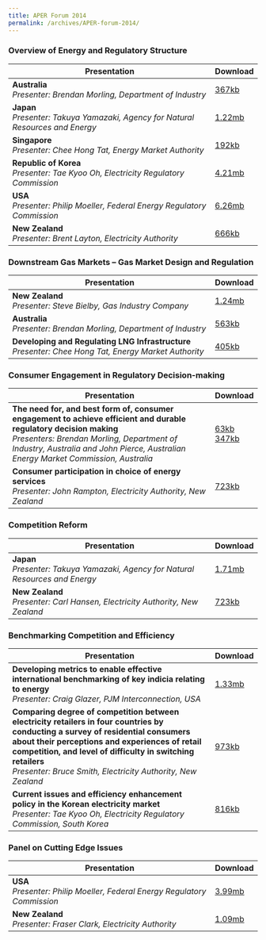 ```yaml
---
title: APER Forum 2014
permalink: /archives/APER-forum-2014/
---
```

<style>
  table th:first-of-type {width: 85%}
  table th:nth-of-type(2) {width: 15%}
</style>
### **Overview of Energy and Regulatory Structure**

| **Presentation** | **Download** |
|---|:----|
| **Australia**<br>*Presenter: Brendan Morling, Department of Industry* | [367kb](/files/2014-00-australia.pdf) |
| **Japan**<br>*Presenter: Takuya Yamazaki, Agency for Natural Resources and Energy* | [1.22mb](/files/2014-00-japan.pdf) |
| **Singapore**<br>*Presenter: Chee Hong Tat, Energy Market Authority* | [192kb](/files/2014-00-singapore.pdf) |
| **Republic of Korea**<br>*Presenter: Tae Kyoo Oh, Electricity Regulatory Commission* | [4.21mb](/files/2014-00-korea.pdf) |
| **USA**<br>*Presenter: Philip Moeller, Federal Energy Regulatory Commission* | [6.26mb](/files/2014-00-us.pdf) |
| **New Zealand**<br>*Presenter: Brent Layton, Electricity Authority* | [666kb](/files/2014-00-newzealand.pdf) |

### **Downstream Gas Markets – Gas Market Design and Regulation**

| **Presentation** | **Download** |
|---|:----|
| **New Zealand**<br>*Presenter: Steve Bielby, Gas Industry Company* | [1.24mb](/files/2014-01-newzealand.pdf) |
| **Australia**<br>*Presenter: Brendan Morling, Department of Industry* | [563kb](/files/2014-01-australia.pdf) |
| **Developing and Regulating LNG Infrastructure**<br>*Presenter: Chee Hong Tat, Energy Market Authority* | [405kb](/files/2014-01-singapore.pdf) |

### **Consumer Engagement in Regulatory Decision-making**

| **Presentation** | **Download** |
|---|:----|
| **The need for, and best form of, consumer engagement to achieve efficient and durable regulatory decision making**<br>*Presenters: Brendan Morling, Department of Industry, Australia and John Pierce, Australian Energy Market Commission, Australia* | [63kb](/files/2014-02-australia1.pdf)<br>[347kb](/files/2014-02-australia2.pdf) |
| **Consumer participation in choice of energy services**<br>*Presenter: John Rampton, Electricity Authority, New Zealand* | [723kb](/files/2014-02-newzealand.pdf) |

### **Competition Reform**

| **Presentation** | **Download** |
|---|:----|
| **Japan**<br>*Presenter: Takuya Yamazaki, Agency for Natural Resources and Energy* | [1.71mb](/files/2014-03-japan.pdf) |
| **New Zealand**<br>*Presenter: Carl Hansen, Electricity Authority, New Zealand* | [723kb](/files/2014-03-newzealand.pdf) |

### **Benchmarking Competition and Efficiency**

| **Presentation** | **Download** |
|---|:----|
| **Developing metrics to enable effective international benchmarking of key indicia relating to energy**<br>*Presenter: Craig Glazer, PJM Interconnection, USA* | [1.33mb](/files/2014-04-us.pdf) |
| **Comparing degree of competition between electricity retailers in four countries by conducting a survey of residential consumers about their perceptions and experiences of retail competition, and level of difficulty in switching retailers**<br>*Presenter: Bruce Smith, Electricity Authority, New Zealand* | [973kb](/files/2014-04-newzealand.pdf) |
| **Current issues and efficiency enhancement policy in the Korean electricity market**<br>*Presenter: Tae Kyoo Oh, Electricity Regulatory Commission, South Korea* | [816kb](/files/2014-04-korea.pdf) |

### **Panel on Cutting Edge Issues**

| **Presentation** | **Download** |
|---|:----|
| **USA**<br>*Presenter: Philip Moeller, Federal Energy Regulatory Commission* | [3.99mb](/files/2014-05-us.pdf) |
| **New Zealand**<br>*Presenter: Fraser Clark, Electricity Authority* | [1.09mb](/files/2014-05-newzealand.pdf) |
